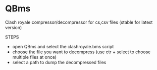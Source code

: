 # QBms
Clash royale compressor/decompressor for cs,csv files (stable for latest version)

STEPS
- open QBms and select the clashroyale.bms script
- choose the file you want to decompress (use ctr + select to choose multiple files at once)
- select a path to dump the decompressed files

